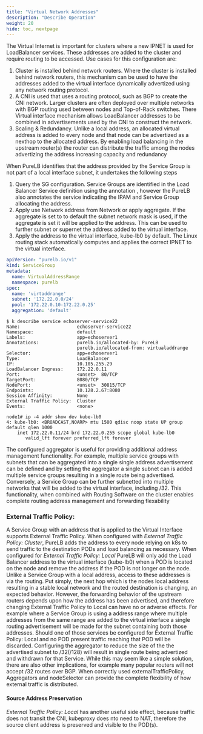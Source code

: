 ```yaml
---
title: "Virtual Network Addresses"
description: "Describe Operation"
weight: 20
hide: toc, nextpage
---
```



The Virtual Internet is important for clusters where a new IPNET is used for LoadBalancer services.  These addresses are added to the cluster and require routing to be accessed.  Use cases for this configuration are:

1. Cluster is installed behind network routers.  Where the cluster is installed behind network routers, this mechanism can be used to have the addresses added to the virtual interface dynamically advertized using any network routing protocol.
2. A CNI is used that uses a routing protocol, such as BGP to create the CNI network.  Larger clusters are often deployed over multiple networks with BGP routing used between nodes and Top-of-Rack switches.  There Virtual interface mechanism allows LoadBalancer addresses to be combined in advertisements used by the CNI to construct the network.
3.  Scaling & Redundancy.  Unlike a local address, an allocated virtual address is added to every node and that node can be advertized as a nexthop to the allocated address.  By enabling load balancing in the upstream router(s) the router can distribute the traffic among the nodes advertizing the address increasing capacity and redundancy

When PureLB identifies that the address provided by the Service Group is not part of a local interface subnet, it undertakes the following steps

1. Query the SG configuration.  Service Groups are identified in the Load Balancer Service definition using the annotation , however the PureLB also annotates the service indicating the IPAM and Service Group allocating the address.
2. Apply use Network address from Network or apply aggregate.  If the aggregate is set to to default the subnet network mask is used, if the aggregate is set it will be applied to the address.  This can be used to further subnet or supernet the address added to the virtual interface.
3.  Apply the address to the virtual interface, kube-lb0 by default.  The Linux routing stack automatically computes and applies the correct IPNET to the virtual interface.


```yaml
apiVersion: "purelb.io/v1"
kind: ServiceGroup
metadata:
  name: VirtualAddressRange
  namespace: purelb 
spec:
  name: 'virtaddrange'
  subnet: '172.22.0.0/24'
  pool: '172.22.0.10-172.22.0.25'
  aggregation: 'default'
```
```plaintext
$ k describe service echoserver-service22
Name:                     echoserver-service22
Namespace:                default
Labels:                   app=echoserver1
Annotations:              purelb.io/allocated-by: PureLB
                          purelb.io/allocated-from: virtualaddrange
Selector:                 app=echoserver1
Type:                     LoadBalancer
IP:                       10.105.255.29
LoadBalancer Ingress:     172.22.0.11
Port:                     <unset>  80/TCP
TargetPort:               8080/TCP
NodePort:                 <unset>  30815/TCP
Endpoints:                10.128.2.67:8080
Session Affinity:         None
External Traffic Policy:  Cluster
Events:                   <none>

node1# ip -4 addr show dev kube-lb0 
4: kube-lb0: <BROADCAST,NOARP> mtu 1500 qdisc noop state UP group default qlen 1000
    inet 172.22.0.11/24 brd 172.22.0.255 scope global kube-lb0
       valid_lft forever preferred_lft forever
```

The configured aggregator is useful for providing additional address management functionality.  For example, multiple  service groups with subnets that can be aggregated into a single single address advertisement can be defined and by setting the aggregator a single subnet can is added multiple service groups resulting in a single route being advertised.  Conversely, a Service Group can be further subnetted into multiple networks that will be added to the virtual interface, including /32.   This functionality, when combined with Routing Software on the cluster enables complete routing address management and forwarding flexability


### External Traffic Policy:  
A Service Group with an address that is applied to the Virtual Interface supports External Traffic Policy.  When configured with _External Traffic Policy: Cluster_, PureLB adds the address to every node relying on k8s to send traffic to the destination PODs and load balancing as necessary. When configured for _External Traffic Policy: Local_  PureLB will only add the Load Balancer address to the virtual interface (kube-lb0) when a POD is located on the node and remove the address if the POD is not longer on the node.  Unlike a Service Group with a local address, access to these addresses is via the routing.  Put simply, the next hop which is the nodes local address resulting in a stable local network and the routed destination is changing, an expected behavior.  However, the forwarding behavior of the upstream routers depends upon how the address has been advertised, and therefore changing External Traffic Policy to Local can have no or adverse effects.  For example where a Service Group is using a address range where multiple addresses from the same range are added to the virtual interface a single routing advertisement will be made for the subnet containing both those addresses.  Should one of those services be configured for External Traffic Policy: Local and no POD present traffic reaching that POD will be discarded.  Configuring the aggregator to reduce the size of the the advertised subnet to /32(/128) will result in single route being advertized and withdrawn for that Service.  While this may seem like a simple solution, there are also other implications, for example many popular routers will not accept /32 routes over BGP.  When correctly used externalTrafficPolicy, Aggregators and nodeSelector can provide the complete flexibility of how external traffic is distributed.

#### Source Address Preservation
_External Traffic Policy: Local_ has another useful side effect, because traffic does not transit the CNI, kubeproxy does nto need to NAT, therefore the source client address is preserved and visible to the POD(s).  


